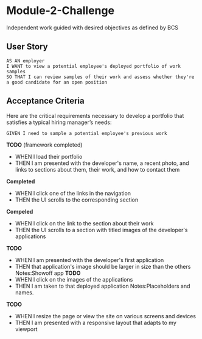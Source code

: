 # Module-2-Challenge
Independent work guided with desired objectives as defined by BCS

## User Story

    AS AN employer
    I WANT to view a potential employee's deployed portfolio of work samples
    SO THAT I can review samples of their work and assess whether they're a good candidate for an open position

## Acceptance Criteria

Here are the critical requirements necessary to develop a portfolio that satisfies a typical hiring manager’s needs:

    GIVEN I need to sample a potential employee's previous work
    
**TODO** (framework completed)
- WHEN I load their portfolio
- THEN I am presented with the developer's name, a recent photo, and links to sections about them, their work, and how to contact them

**Completed**     
- WHEN I click one of the links in the navigation
- THEN the UI scrolls to the corresponding section

**Compeled**   
- WHEN I click on the link to the section about their work
- THEN the UI scrolls to a section with titled images of the developer's applications

**TODO**    
- WHEN I am presented with the developer's first application
- THEN that application's image should be larger in size than the others
Notes:Showoff app
**TODO**   
- WHEN I click on the images of the applications
- THEN I am taken to that deployed application
Notes:Placeholders and names.

**TODO**    
- WHEN I resize the page or view the site on various screens and devices
- THEN I am presented with a responsive layout that adapts to my viewport 